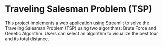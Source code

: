 # Traveling Salesman Problem (TSP) 

This project implements a web application using Streamlit to solve the Traveling Salesman Problem (TSP) using two algorithms: Brute Force and Genetic Algorithm. Users can select an algorithm to visualize the best tour and its total distance.


